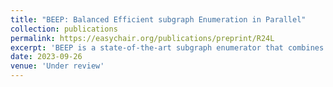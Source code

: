 ```yaml
---
title: "BEEP: Balanced Efficient subgraph Enumeration in Parallel"
collection: publications
permalink: https://easychair.org/publications/preprint/R24L
excerpt: 'BEEP is a state-of-the-art subgraph enumerator that combines parallel GPU processing and algorithmic improvements for high performance. It surpasses existing GPU enumerators based on Breadth First Search (BFS) by adopting Depth First Search (DFS) and addressing computational inefficiencies and load imbalances. With geometric mean speedups of up to 10.52× across data graphs and 6.81× across queries, and maximum speedups of 33.46×, BEEP is currently the fastest subgraph enumerator available. Additionally, a multi-GPU implementation demonstrates nearly linear scalability with the number of devices.'
date: 2023-09-26
venue: 'Under review'
---
```



<!-- [Download paper here](https://easychair.org/publications/preprint/R24L) -->
